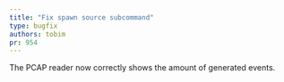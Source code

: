 ```yaml
---
title: "Fix spawn source subcommand"
type: bugfix
authors: tobim
pr: 954
---
```


The PCAP reader now correctly shows the amount of generated events.
